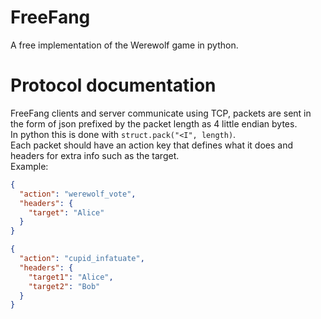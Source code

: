 # FreeFang
 A free implementation of the Werewolf game in python.


# Protocol documentation
FreeFang clients and server communicate using TCP, packets are sent in the form of json prefixed by the packet length as 4 little endian bytes.  
In python this is done with `struct.pack("<I", length)`.  
Each packet should have an action key that defines what it does and headers for extra info such as the target.  
Example:

```json
{
  "action": "werewolf_vote",
  "headers": {
    "target": "Alice"
  }
}
```
```json
{
  "action": "cupid_infatuate",
  "headers": {
    "target1": "Alice",
    "target2": "Bob"
  }
}
```
